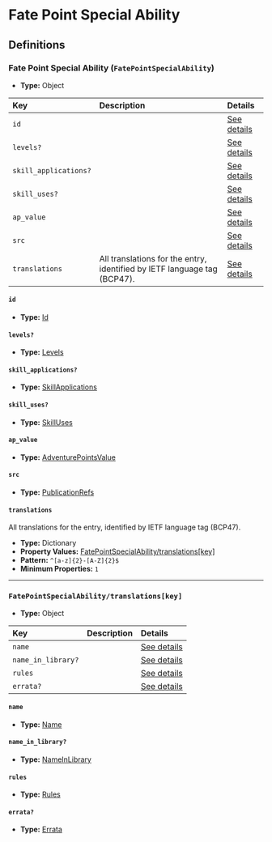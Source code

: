 # Fate Point Special Ability

## Definitions

### <a name="FatePointSpecialAbility"></a> Fate Point Special Ability (`FatePointSpecialAbility`)

- **Type:** Object

Key | Description | Details
:-- | :-- | :--
`id` |  | <a href="#FatePointSpecialAbility/id">See details</a>
`levels?` |  | <a href="#FatePointSpecialAbility/levels">See details</a>
`skill_applications?` |  | <a href="#FatePointSpecialAbility/skill_applications">See details</a>
`skill_uses?` |  | <a href="#FatePointSpecialAbility/skill_uses">See details</a>
`ap_value` |  | <a href="#FatePointSpecialAbility/ap_value">See details</a>
`src` |  | <a href="#FatePointSpecialAbility/src">See details</a>
`translations` | All translations for the entry, identified by IETF language tag (BCP47). | <a href="#FatePointSpecialAbility/translations">See details</a>

#### <a name="FatePointSpecialAbility/id"></a> `id`

- **Type:** <a href="#Id">Id</a>

#### <a name="FatePointSpecialAbility/levels"></a> `levels?`

- **Type:** <a href="#Levels">Levels</a>

#### <a name="FatePointSpecialAbility/skill_applications"></a> `skill_applications?`

- **Type:** <a href="#SkillApplications">SkillApplications</a>

#### <a name="FatePointSpecialAbility/skill_uses"></a> `skill_uses?`

- **Type:** <a href="#SkillUses">SkillUses</a>

#### <a name="FatePointSpecialAbility/ap_value"></a> `ap_value`

- **Type:** <a href="#AdventurePointsValue">AdventurePointsValue</a>

#### <a name="FatePointSpecialAbility/src"></a> `src`

- **Type:** <a href="../source/_PublicationRef.md#PublicationRefs">PublicationRefs</a>

#### <a name="FatePointSpecialAbility/translations"></a> `translations`

All translations for the entry, identified by IETF language tag (BCP47).

- **Type:** Dictionary
- **Property Values:** <a href="#FatePointSpecialAbility/translations[key]">FatePointSpecialAbility/translations[key]</a>
- **Pattern:** `^[a-z]{2}-[A-Z]{2}$`
- **Minimum Properties:** `1`

---

### <a name="FatePointSpecialAbility/translations[key]"></a> `FatePointSpecialAbility/translations[key]`

- **Type:** Object

Key | Description | Details
:-- | :-- | :--
`name` |  | <a href="#FatePointSpecialAbility/translations[key]/name">See details</a>
`name_in_library?` |  | <a href="#FatePointSpecialAbility/translations[key]/name_in_library">See details</a>
`rules` |  | <a href="#FatePointSpecialAbility/translations[key]/rules">See details</a>
`errata?` |  | <a href="#FatePointSpecialAbility/translations[key]/errata">See details</a>

#### <a name="FatePointSpecialAbility/translations[key]/name"></a> `name`

- **Type:** <a href="#Name">Name</a>

#### <a name="FatePointSpecialAbility/translations[key]/name_in_library"></a> `name_in_library?`

- **Type:** <a href="#NameInLibrary">NameInLibrary</a>

#### <a name="FatePointSpecialAbility/translations[key]/rules"></a> `rules`

- **Type:** <a href="#Rules">Rules</a>

#### <a name="FatePointSpecialAbility/translations[key]/errata"></a> `errata?`

- **Type:** <a href="../source/_Erratum.md#Errata">Errata</a>
